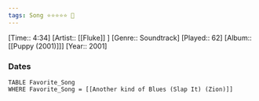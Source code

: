 ```yaml
---
tags: Song ⭐⭐⭐⭐⭐ 💛
---
```

[Time:: 4:34]
[Artist:: [[Fluke]] ]
[Genre:: Soundtrack]
[Played:: 62]
[Album:: [[Puppy (2001)]]]
[Year:: 2001]
### Dates
````dataview
TABLE Favorite_Song
WHERE Favorite_Song = [[Another kind of Blues (Slap It) (Zion)]]
````